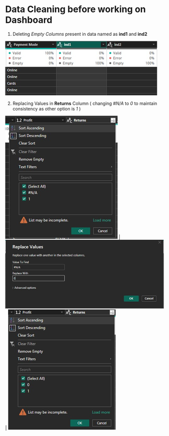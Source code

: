 # Data Cleaning before working on Dashboard
1. Deleting *Empty Columns* present in data named as **ind1** and **ind2**

![Image Alt](https://github.com/Adhyan-1404/Power-BI-Projects/blob/430fd5c2f0320e9fa2f096b7284af060bba3959f/Dashboard%201/Images/1%20(%20delete%20empty%20columns).jpg)

2. Replacing Values in **Returns** Column ( changing *#N/A* to *0* to maintain consistency as other option is *1* )

![Image Alt](https://github.com/Adhyan-1404/Power-BI-Projects/blob/efce022082ebdb89940eb633f0cdf88f43d799a1/Dashboard%201/Images/2%20(replace%20na).jpg) | ![Image Alt](https://github.com/Adhyan-1404/Power-BI-Projects/blob/0687c505bf8908508cc05a321a097f8941f4a95a/Dashboard%201/Images/2.1.jpg) | ![Image Alt](https://github.com/Adhyan-1404/Power-BI-Projects/blob/0687c505bf8908508cc05a321a097f8941f4a95a/Dashboard%201/Images/2.2.jpg)
